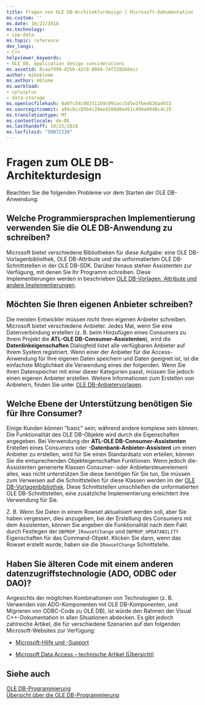 ```yaml
---
title: Fragen von OLE DB-Architekturdesign | Microsoft-Dokumentation
ms.custom: ''
ms.date: 10/22/2018
ms.technology:
- cpp-data
ms.topic: reference
dev_langs:
- C++
helpviewer_keywords:
- OLE DB, application design considerations
ms.assetid: 8caa7d99-d2bb-42c9-8884-74f228bb6ecc
author: mikeblome
ms.author: mblome
ms.workload:
- cplusplus
- data-storage
ms.openlocfilehash: 0a0fc54c002511b9c091acc5d5e3fbe4636ad933
ms.sourcegitcommit: a9dcbcc85b4c28eed280d8e451c494a00d8c4c25
ms.translationtype: MT
ms.contentlocale: de-DE
ms.lasthandoff: 10/25/2018
ms.locfileid: "50072238"
---
```

# <a name="ole-db-architectural-design-issues"></a>Fragen zum OLE DB-Architekturdesign

Beachten Sie die folgenden Probleme vor dem Starten der OLE DB-Anwendung:

## <a name="what-programming-implementation-will-you-use-to-write-your-ole-db-application"></a>Welche Programmiersprachen Implementierung verwenden Sie die OLE DB-Anwendung zu schreiben?

Microsoft bietet verschiedene Bibliotheken für diese Aufgabe: eine OLE DB-Vorlagenbibliothek, OLE DB-Attribute und die unformatierten OLE DB-Schnittstellen in der OLE DB-SDK. Darüber hinaus stehen Assistenten zur Verfügung, mit denen Sie Ihr Programm schreiben. Diese Implementierungen werden in beschrieben [OLE DB-Vorlagen, Attribute und andere Implementierungen](../../data/oledb/ole-db-templates-attributes-and-other-implementations.md).

## <a name="do-you-need-to-write-your-own-provider"></a>Möchten Sie Ihren eigenen Anbieter schreiben?

Die meisten Entwickler müssen nicht ihren eigenen Anbieter schreiben. Microsoft bietet verschiedene Anbieter. Jedes Mal, wenn Sie eine Datenverbindung erstellen (z. B. beim Hinzufügen eines Consumers zu Ihrem Projekt die **ATL-OLE DB-Consumer-Assistenten**), wird die **Datenlinkeigenschaften** Dialogfeld listet alle verfügbaren Anbieter auf Ihrem System registriert. Wenn einer der Anbieter für die Access-Anwendung für Ihre eigenen Daten speichern und Daten geeignet ist, ist die einfachste Möglichkeit die Verwendung eines der folgenden. Wenn Sie Ihren Datenspeicher mit einer dieser Kategorien passt, müssen Sie jedoch einen eigenen Anbieter erstellen. Weitere Informationen zum Erstellen von Anbietern, finden Sie unter [OLE DB-Anbietervorlagen](../../data/oledb/ole-db-provider-templates-cpp.md).

## <a name="what-level-of-support-do-you-need-for-your-consumer"></a>Welche Ebene der Unterstützung benötigen Sie für Ihre Consumer?

Einige Kunden können "basic" sein; während andere komplexe sein können. Die Funktionalität des OLE DB-Objekte wird durch die Eigenschaften angegeben. Bei Verwendung der **ATL-OLE DB-Consumer-Assistenten** Erstellen eines Consumers oder **-Datenbank-Anbieter-Assistent** um einen Anbieter zu erstellen, wird für Sie einen Standardsatz von erteilen, können Sie die entsprechenden Objekteigenschaften Funktionen. Wenn jedoch die-Assistenten generierte Klassen Consumer- oder Anbietersteuerelement alles, was nicht unterstützen Sie diese benötigen für Sie tun, Sie müssen zum Verweisen auf die Schnittstellen für diese Klassen werden im der [OLE DB-Vorlagenbibliothek](../../data/oledb/ole-db-templates.md). Diese Schnittstellen umschließen die unformatierten OLE DB-Schnittstellen, eine zusätzliche Implementierung erleichtert ihre Verwendung für Sie.

Z. B. Wenn Sie Daten in einem Rowset aktualisiert werden soll, aber Sie haben vergessen, dies anzugeben, bei der Erstellung des Consumers mit dem Assistenten, können Sie angeben die Funktionalität nach dem Fakt durch Festlegen der `DBPROP_IRowsetChange` und `DBPROP_UPDATABILITY` Eigenschaften für das Command-Objekt. Klicken Sie dann, wenn das Rowset erstellt wurde, haben sie die `IRowsetChange` Schnittstelle.

## <a name="do-you-have-older-code-using-another-data-access-technology-ado-odbc-or-dao"></a>Haben Sie älteren Code mit einem anderen datenzugriffstechnologie (ADO, ODBC oder DAO)?

Angesichts der möglichen Kombinationen von Technologien (z. B. Verwenden von ADO-Komponenten mit OLE DB-Komponenten, und Migrieren von ODBC-Code zu OLE DB), ist würde den Rahmen der Visual C++-Dokumentation in allen Situationen abdecken. Es gibt jedoch zahlreiche Artikel, die für verschiedene Szenarien auf den folgenden Microsoft-Websites zur Verfügung:

- [Microsoft-Hilfe und -Support](https://support.microsoft.com/)

- [Microsoft Data Access – technische Artikel (Übersicht)](https://msdn.microsoft.com/library/ms810811.aspx)

## <a name="see-also"></a>Siehe auch

[OLE DB-Programmierung](../../data/oledb/ole-db-programming.md)<br/>
[Übersicht über die OLE DB-Programmierung](../../data/oledb/ole-db-programming-overview.md)
